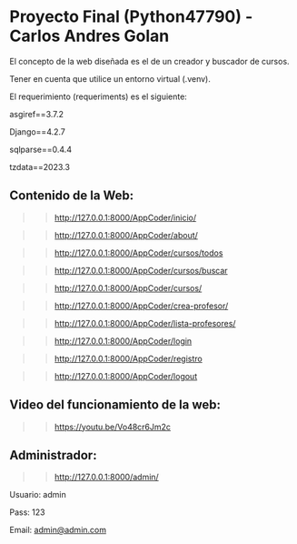 # Proyecto Final (Python47790) - Carlos Andres Golan

El concepto de la web diseñada es el de un creador y buscador de cursos.


Tener en cuenta que utilice un entorno virtual (.venv).


El requerimiento (requeriments) es el siguiente:

asgiref==3.7.2

Django==4.2.7

sqlparse==0.4.4

tzdata==2023.3



## Contenido de la Web:

>> http://127.0.0.1:8000/AppCoder/inicio/

>> http://127.0.0.1:8000/AppCoder/about/

>> http://127.0.0.1:8000/AppCoder/cursos/todos

>> http://127.0.0.1:8000/AppCoder/cursos/buscar

>> http://127.0.0.1:8000/AppCoder/cursos/

>> http://127.0.0.1:8000/AppCoder/crea-profesor/

>> http://127.0.0.1:8000/AppCoder/lista-profesores/

>> http://127.0.0.1:8000/AppCoder/login

>> http://127.0.0.1:8000/AppCoder/registro

>> http://127.0.0.1:8000/AppCoder/logout




## Video del funcionamiento de la web:

>> https://youtu.be/Vo48cr6Jm2c



## Administrador:

>> http://127.0.0.1:8000/admin/

Usuario: admin

Pass: 123

Email: admin@admin.com
